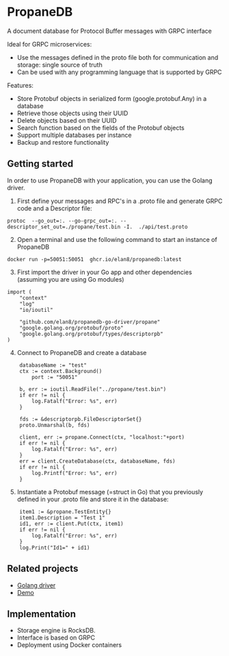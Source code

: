 # PropaneDB
A document database for Protocol Buffer messages with GRPC interface

Ideal for GRPC microservices: 
- Use the messages defined in the proto file both for communication and storage: single source of truth
- Can be used with any programming language that is supported by GRPC 

Features:
- Store Protobuf objects in serialized form (google.protobuf.Any) in a database
- Retrieve those objects using their UUID
- Delete objects based on their UUID  
- Search function based on the fields of the Protobuf objects
- Support multiple databases per instance
- Backup and restore functionality

## Getting started
In order to use PropaneDB with your application, you can use the Golang driver.
1. First define your messages and RPC's in a .proto file and generate GRPC code and a Descriptor file:
```
protoc  --go_out=:. --go-grpc_out=:. --descriptor_set_out=./propane/test.bin -I.  ./api/test.proto
```
2. Open a terminal and use the following command to start an instance of PropaneDB
```
docker run -p=50051:50051  ghcr.io/elan8/propanedb:latest
```
3. First import the driver in your Go app and other dependencies (assuming you are using Go modules)
```
import (
	"context"
	"log"
	"io/ioutil"

	"github.com/elan8/propanedb-go-driver/propane"
	"google.golang.org/protobuf/proto"
	"google.golang.org/protobuf/types/descriptorpb"
)
```
4. Connect to PropaneDB and create a database
```
	databaseName := "test"
	ctx := context.Background()
        port := "50051"

	b, err := ioutil.ReadFile("../propane/test.bin")
	if err != nil {
		log.Fatalf("Error: %s", err)
	}

	fds := &descriptorpb.FileDescriptorSet{}
	proto.Unmarshal(b, fds)

	client, err := propane.Connect(ctx, "localhost:"+port)
	if err != nil {
		log.Fatalf("Error: %s", err)
	}
	err = client.CreateDatabase(ctx, databaseName, fds)
	if err != nil {
		log.Printf("Error: %s", err)
	}
```
5. Instantiate a Protobuf message (=struct in Go) that you previously defined in your .proto file and store it in the database:
```
	item1 := &propane.TestEntity{}
	item1.Description = "Test 1"
	id1, err := client.Put(ctx, item1)
	if err != nil {
		log.Fatalf("Error: %s", err)
	}
	log.Print("Id1=" + id1)
```

## Related projects
- [Golang driver](https://github.com/elan8/propanedb-go-driver)
- [Demo](https://github.com/elan8/propanedb-demo)

## Implementation
- Storage engine is RocksDB.
- Interface is based on GRPC
- Deployment using Docker containers
